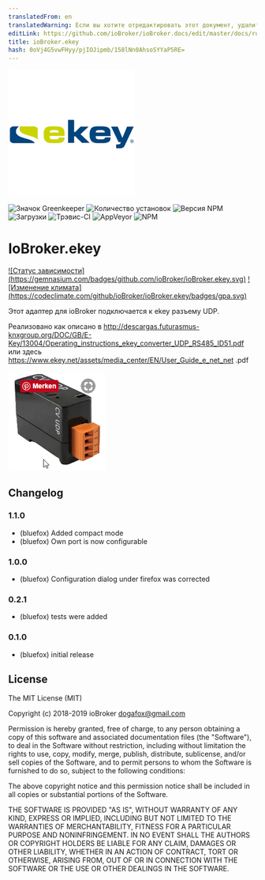 ```yaml
---
translatedFrom: en
translatedWarning: Если вы хотите отредактировать этот документ, удалите поле «translationFrom», в противном случае этот документ будет снова автоматически переведен
editLink: https://github.com/ioBroker/ioBroker.docs/edit/master/docs/ru/adapterref/iobroker.ekey/README.md
title: ioBroker.ekey
hash: 0oVj4G5vwFHyy/pjIOJipmb/158lNn0AhsoSYYaP5RE=
---
```

![логотип](../../../en/adapterref/iobroker.ekey/admin/ekey.png)

![Значок Greenkeeper](https://badges.greenkeeper.io/ioBroker/ioBroker.ekey.svg)
![Количество установок](http://iobroker.live/badges/ekey-stable.svg)
![Версия NPM](http://img.shields.io/npm/v/iobroker.ekey.svg)
![Загрузки](https://img.shields.io/npm/dm/iobroker.ekey.svg)
![Трэвис-CI](http://img.shields.io/travis/ioBroker/ioBroker.ekey/master.svg)
![AppVeyor](https://ci.appveyor.com/api/projects/status/github/ioBroker/ioBroker.ekey?branch=master&svg=true)
![NPM](https://nodei.co/npm/iobroker.ekey.png?downloads=true)

# IoBroker.ekey
[![Статус зависимости] (https://gemnasium.com/badges/github.com/ioBroker/ioBroker.ekey.svg)](https://gemnasium.com/github.com/ioBroker/ioBroker.ekey) [![Изменение климата] (https://codeclimate.com/github/ioBroker/ioBroker.ekey/badges/gpa.svg)](https://codeclimate.com/github/ioBroker/ioBroker.ekey)

Этот адаптер для ioBroker подключается к ekey разъему UDP.

Реализовано как описано в http://descargas.futurasmus-knxgroup.org/DOC/GB/E-Key/13004/Operating_instructions_ekey_converter_UDP_RS485_ID51.pdf или здесь https://www.ekey.net/assets/media_center/EN/User_Guide_e_net_net .pdf

![образ](../../../en/adapterref/iobroker.ekey/img/ekey.png)

## Changelog

### 1.1.0
* (bluefox) Added compact mode
* (bluefox) Own port is now configurable

### 1.0.0
* (bluefox) Configuration dialog under firefox was corrected

### 0.2.1
* (bluefox) tests were added

### 0.1.0
* (bluefox) initial release

## License

The MIT License (MIT)

Copyright (c) 2018-2019 ioBroker <dogafox@gmail.com>

Permission is hereby granted, free of charge, to any person obtaining a copy
of this software and associated documentation files (the "Software"), to deal
in the Software without restriction, including without limitation the rights
to use, copy, modify, merge, publish, distribute, sublicense, and/or sell
copies of the Software, and to permit persons to whom the Software is
furnished to do so, subject to the following conditions:

The above copyright notice and this permission notice shall be included in all
copies or substantial portions of the Software.

THE SOFTWARE IS PROVIDED "AS IS", WITHOUT WARRANTY OF ANY KIND, EXPRESS OR
IMPLIED, INCLUDING BUT NOT LIMITED TO THE WARRANTIES OF MERCHANTABILITY,
FITNESS FOR A PARTICULAR PURPOSE AND NONINFRINGEMENT. IN NO EVENT SHALL THE
AUTHORS OR COPYRIGHT HOLDERS BE LIABLE FOR ANY CLAIM, DAMAGES OR OTHER
LIABILITY, WHETHER IN AN ACTION OF CONTRACT, TORT OR OTHERWISE, ARISING FROM,
OUT OF OR IN CONNECTION WITH THE SOFTWARE OR THE USE OR OTHER DEALINGS IN THE
SOFTWARE.